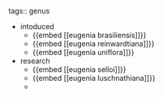 tags:: genus

- intoduced
	- {{embed [[eugenia brasiliensis]]}}
	- {{embed [[eugenia reinwardtiana]]}}
	- {{embed [[eugenia uniflora]]}}
- research
	- {{embed [[eugenia selloi]]}}
	- {{embed [[eugenia luschnathiana]]}}
	-